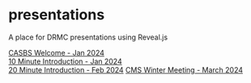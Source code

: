 # presentations

A place for DRMC presentations using Reveal.js

[CASBS Welcome - Jan 2024](https://davidrumseymapcenter.github.io/presentations/casbs-welcome.html)  
[10 Minute Introduction - Jan 2024](https://davidrumseymapcenter.github.io/presentations/10-minute-intro.html)  
[20 Minute Introduction - Feb 2024](https://davidrumseymapcenter.github.io/presentations/20-minute-intro.html)
[CMS Winter Meeting - March 2024](https://davidrumseymapcenter.github.io/presentations/cms-winter-24)
